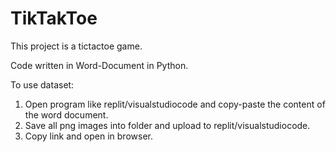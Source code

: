 # TikTakToe

This project is a tictactoe game.

Code written in Word-Document in Python.

To use dataset:
1. Open program like replit/visualstudiocode and copy-paste the content of the word document.
2. Save all png images into folder and upload to replit/visualstudiocode.
3. Copy link and open in browser.
